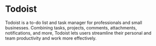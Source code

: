 # Todoist
Todoist is a to-do list and task manager for professionals and small businesses. Combining tasks, projects, comments, attachments, notifications, and more, Todoist lets users streamline their personal and team productivity and work more effectively.

